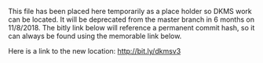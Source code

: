 This file has been placed here temporarily as a place holder so DKMS work can be located. It will be deprecated from the master branch in 6 months on 11/8/2018. The bitly link below will reference a permanent commit hash, so it can always be found using the memorable link below.

Here is a link to the new location: http://bit.ly/dkmsv3